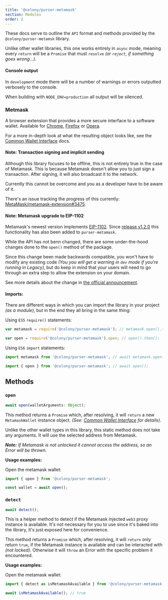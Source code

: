 ```yaml
---
title: '@colony/purser-metamask'
section: Modules
order: 2
---
```


These docs serve to outline the `API` format and methods provided by the `@colony/purser-metamsk` library.

Unlike other wallet libraries, this one works entirely in `async` mode, meaning every `return` will be a `Promise` that must `resolve` _(or `reject`, if something goes wrong...)_.

#### Console output

In `development` mode there will be a number of warnings or errors outputted verbosely to the console.

When building with `NODE_ENV=production` all output will be silenced.

### Metmask

A browser extension that provides a more secure interface to a software wallet. Available for [Chrome](https://chrome.google.com/webstore/detail/metamask/nkbihfbeogaeaoehlefnkodbefgpgknn), [Firefox](https://addons.mozilla.org/en-US/firefox/addon/ether-metamask/) or [Opera](https://addons.opera.com/en/extensions/details/metamask/).

For a more in-depth look at what the resulting object looks like, see the [Common Wallet Interface](/purser/interface-common-wallet-interface/) docs.

#### Note: Transaction signing and implicit sending

Although this library focuses to be offline, this is not entirely true in the case of Metamask. This is because Metamask doesn't allow you to just sign a transaction. After signing, it will also broadcast it to the network.

Currently this cannot be overcome and you as a developer have to be aware of it.

There's an issue tracking the progress of this currently: [MetaMask/metamask-extension#3475](https://github.com/MetaMask/metamask-extension/issues/3475).

#### Note: Metamask upgrade to EIP-1102

Metamask's newest version implements [EIP-1102](https://eips.ethereum.org/EIPS/eip-1102). Since [release v1.2.0](https://github.com/JoinColony/purser/releases/tag/v1.2.0) this functionality has also been added to `purser-metamask`.

While the API has not benn changed, there are some under-the-hood changes done to the `open()` method of the package.

Since this change been made backwards compatible, you won't have to modify any existing code _(You you will get a warning in `dev` mode if you're running in Legacy)_, but do keep in mind that your users will need to go through an extra step to allow the extension on your domain.

See more details about the change in [the official announcement](https://medium.com/metamask/https-medium-com-metamask-breaking-change-injecting-web3-7722797916a8).

#### Imports:

There are different ways in which you can import the library in your project _(as a module)_, but in the end they all bring in the same thing:

Using `ES5` `require()` statements:
```js
var metamask = require('@colony/purser-metamask'); // metamask.open().then();

var open = require('@colony/purser-metamask').open; // open().then();
```

Using `ES6` `import` statements:
```js
import metamask from '@colony/purser-metamask'; // await metamask.open();

import { open } from '@colony/purser-metamask'; // await open();
```

## Methods

### `open`

```js
await open(walletArguments: Object);
```

This method returns a `Promise` which, after resolving, it will `return` a new `MetamaskWallet` instance object. _(See: [Common Wallet Interface](/purser/interface-common-wallet-interface/) for details)_.

Unlike the other wallet types in this library, this static method does not take any arguments. It will use the selected address from Metamask.

_**Note:** If Metamask is not unlocked it cannot access the address, so an Error will be thrown._

**Usage examples:**

Open the metamask wallet:
```js
import { open } from '@colony/purser-metamask';

const wallet = await open();
```

### `detect`

```js
await detect();
```

This is a helper method to detect if the Metamask injected `web3` proxy instance is available. It's not necessary for you to use since it's baked into the library, it's just exposed here for convenience.

This method returns a `Promise` which, after resolving, it will `return` only return `true`, if the Metamask instance is available and can be interacted with _(not locked)_. Otherwise it will `throw` an Error with the specific problem it encountered.

**Usage examples:**

Open the metamask wallet:
```js
import { detect as isMetamaskAvailable } from '@colony/purser-metamask';

await isMetamaskAvailable(); // true
```
